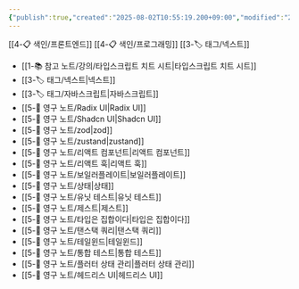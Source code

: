 ```yaml
---
{"publish":true,"created":"2025-08-02T10:55:19.200+09:00","modified":"2025-08-02T16:04:11.445+09:00","cssclasses":""}
---
```


[[4-📋 색인/프론트엔드]]
[[4-📋 색인/프로그래밍]]
[[3-🏷️ 태그/넥스트]]

- [[1-📚 참고 노트/강의/타입스크립트 치트 시트\|타입스크립트 치트 시트]]
- [[3-🏷️ 태그/넥스트\|넥스트]]
- [[3-🏷️ 태그/자바스크립트\|자바스크립트]]
- [[5-💎 영구 노트/Radix UI\|Radix UI]]
- [[5-💎 영구 노트/Shadcn UI\|Shadcn UI]]
- [[5-💎 영구 노트/zod\|zod]]
- [[5-💎 영구 노트/zustand\|zustand]]
- [[5-💎 영구 노트/리액트 컴포넌트\|리액트 컴포넌트]]
- [[5-💎 영구 노트/리액트 훅\|리액트 훅]]
- [[5-💎 영구 노트/보일러플레이트\|보일러플레이트]]
- [[5-💎 영구 노트/상태\|상태]]
- [[5-💎 영구 노트/유닛 테스트\|유닛 테스트]]
- [[5-💎 영구 노트/제스트\|제스트]]
- [[5-💎 영구 노트/타입은 집합이다\|타입은 집합이다]]
- [[5-💎 영구 노트/탠스택 쿼리\|탠스택 쿼리]]
- [[5-💎 영구 노트/테일윈드\|테일윈드]]
- [[5-💎 영구 노트/통합 테스트\|통합 테스트]]
- [[5-💎 영구 노트/플러터 상태 관리\|플러터 상태 관리]]
- [[5-💎 영구 노트/헤드리스 UI\|헤드리스 UI]]
